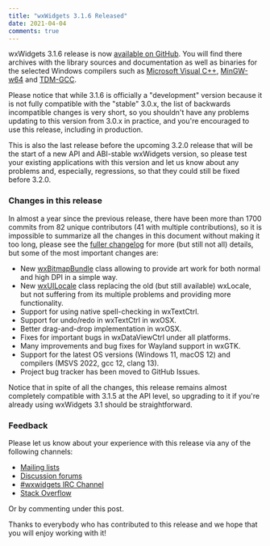 ```yaml
---
title: "wxWidgets 3.1.6 Released"
date: 2021-04-04
comments: true
---
```


wxWidgets 3.1.6 release is now
[available on GitHub](https://github.com/wxWidgets/wxWidgets/releases/tag/v3.1.6).
You will find there archives with the library sources and documentation as
well as binaries for the selected Windows compilers such as [Microsoft Visual
C++](https://visualstudio.microsoft.com/), [MinGW-w64](https://mingw-w64.org/)
and [TDM-GCC](https://jmeubank.github.io/tdm-gcc/).

Please notice that while 3.1.6 is officially a "development" version because
it is not fully compatible with the "stable" 3.0.x, the list of backwards
incompatible changes is very short, so you shouldn't have any problems
updating to this version from 3.0.x in practice, and you're encouraged to use
this release, including in production.

This is also the last release before the upcoming 3.2.0 release that will be
the start of a new API and ABI-stable wxWidgets version, so please test your
existing applications with this version and let us know about any problems
and, especially, regressions, so that they could still be fixed before 3.2.0.

### Changes in this release

In almost a year since the previous release, there have been more than 1700
commits from 82 unique contributors (41 with multiple contributions), so it is
impossible to summarize all the changes in this document without making it too
long, please see the [fuller changelog][1] for more (but still not all)
details, but some of the most important changes are:

[1]: https://raw.githubusercontent.com/wxWidgets/wxWidgets/v3.1.6/docs/changes.txt

- New [wxBitmapBundle][2] class allowing to provide art work for both normal
  and high DPI in a simple way.
- New [wxUILocale][3] class replacing the old (but still available) wxLocale,
  but not suffering from its multiple problems and providing more
  functionality.
- Support for using native spell-checking in wxTextCtrl.
- Support for undo/redo in wxTextCtrl in wxOSX.
- Better drag-and-drop implementation in wxOSX.
- Fixes for important bugs in wxDataViewCtrl under all platforms.
- Many improvements and bug fixes for Wayland support in wxGTK.
- Support for the latest OS versions (Windows 11, macOS 12) and compilers (MSVS
  2022, gcc 12, clang 13).
- Project bug tracker has been moved to GitHub Issues.

[2]: https://docs.wxwidgets.org/3.1.6/classwx_bitmap_bundle.html
[3]: https://docs.wxwidgets.org/3.1.6/classwx_u_i_locale.html

Notice that in spite of all the changes, this release remains almost completely
compatible with 3.1.5 at the API level, so upgrading to it if you're already
using wxWidgets 3.1 should be straightforward.


### Feedback

Please let us know about your experience with this release via any of the
following channels:

* [Mailing lists](https://www.wxwidgets.org/support/mailing-lists/)
* [Discussion forums](https://forums.wxwidgets.org/)
* [#wxwidgets IRC Channel](https://www.wxwidgets.org/support/irc/)
* [Stack Overflow](https://stackoverflow.com/questions/tagged/wxwidgets)

Or by commenting under this post.

Thanks to everybody who has contributed to this release and we hope that you
will enjoy working with it!
